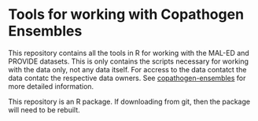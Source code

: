 # Tools for working with Copathogen Ensembles
This repository contains all the tools in R for working with the MAL-ED and PROVIDE datasets. This is only contains the scripts necessary for working with the data only, not any data itself. For accress to the data contatct the data contatc the respective data owners. See [copathogen-ensembles](https://github.com/connor-klopfer/copathogen-ensembles) for more detailed information.

This repository is an R package. If downloading from git, then the package will need to be rebuilt. 

